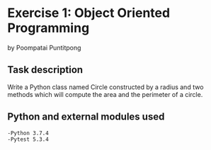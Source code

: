 # Exercise 1: Object Oriented Programming

by Poompatai Puntitpong

## Task description

Write a Python class named Circle constructed by a radius and two methods which will compute the area and the perimeter of a circle.

## Python and external modules used

    -Python 3.7.4
    -Pytest 5.3.4